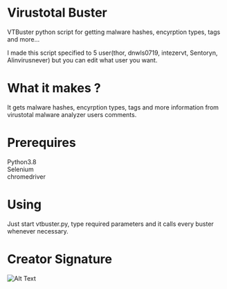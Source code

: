 # Virustotal Buster

VTBuster python script for getting malware hashes, encyrption types, tags and more...

I made this script specified to 5 user(thor, dnwls0719, intezervt, Sentoryn, Alinvirusnever) but you can edit what user you want.
  
# What it makes ?
  It gets malware hashes, encyrption types, tags and more information from virustotal malware analyzer users comments.
  
# Prerequires
  
  Python3.8</br>
  Selenium</br>
  chromedriver</br>
  
# Using
  
  Just start vtbuster.py, type required parameters and it calls every buster whenever necessary. 

# Creator Signature
![Alt Text](http://emiralanyalioglu.me/signature.gif)
